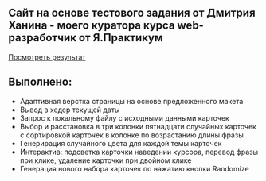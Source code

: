 ## Сайт на основе тестового задания от Дмитрия Ханина - моего куратора курса web-разработчик от Я.Практикум

[Посмотреть результат](https://pavlovales.github.io/Khanin_testTask/index.html)

## Выполнено:
- Адаптивная верстка страницы на основе предложенного макета
- Вывод в хедер текущей даты
- Запрос к локальному файлу с исходными данными карточек
- Выбор и расстановка в три колонки пятнадцати случайных карточек с сортировкой карточек в колонке по возрастанию длины фразы
- Генерирация случайного цвета для каждой темы карточек
- Интерактив: подсветка карточки наведении курсора, перевод фразы при клике, удаление карточки при двойном клике
- Генерация нового набора карточек по нажатию кнопки Randomize

